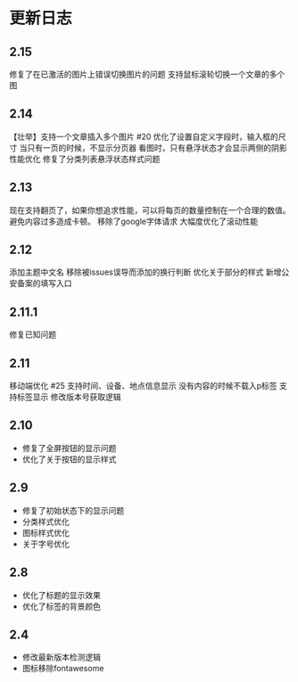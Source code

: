 # 更新日志

## 2.15
修复了在已激活的图片上错误切换图片的问题
支持鼠标滚轮切换一个文章的多个图

## 2.14
【壮举】支持一个文章插入多个图片 #20
优化了设置自定义字段时，输入框的尺寸
当只有一页的时候，不显示分页器
看图时，只有悬浮状态才会显示两侧的阴影
性能优化
修复了分类列表悬浮状态样式问题

## 2.13
现在支持翻页了，如果你想追求性能，可以将每页的数量控制在一个合理的数值。避免内容过多造成卡顿。
移除了google字体请求
大幅度优化了滚动性能

## 2.12
添加主题中文名
移除被issues误导而添加的换行判断
优化关于部分的样式
新增公安备案的填写入口

## 2.11.1

修复已知问题

## 2.11
移动端优化 #25
支持时间、设备、地点信息显示
没有内容的时候不载入p标签
支持标签显示
修改版本号获取逻辑

## 2.10
- 修复了全屏按钮的显示问题
- 优化了关于按钮的显示样式

## 2.9

- 修复了初始状态下的显示问题
- 分类样式优化
- 图标样式优化
- 关于字号优化

## 2.8

- 优化了标题的显示效果
- 优化了标签的背景颜色

## 2.4

- 修改最新版本检测逻辑
- 图标移除fontawesome